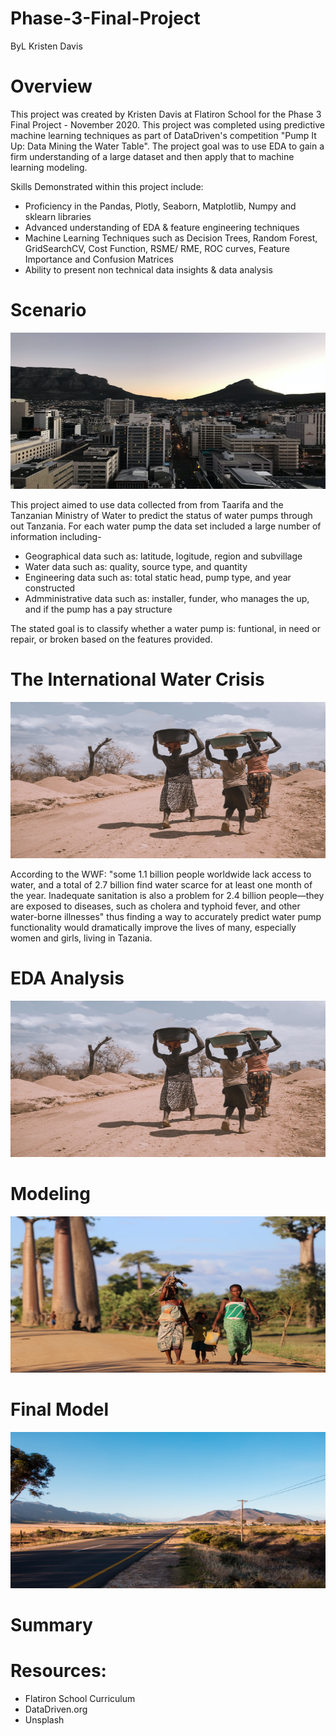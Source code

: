 # Phase-3-Final-Project  
ByL Kristen Davis 

# Overview 
This project was created by Kristen Davis at Flatiron School for the Phase 3 Final Project - November 2020. This project was completed using predictive machine learning techniques as part of DataDriven's competition "Pump It Up: Data Mining the Water Table". The project goal was to use EDA to gain a firm understanding of a large dataset and then apply that to machine learning modeling.

  Skills Demonstrated within this project include: 
  * Proficiency in the Pandas, Plotly, Seaborn, Matplotlib, Numpy and sklearn libraries 
  * Advanced understanding of EDA & feature engineering techniques 
  * Machine Learning Techniques such as Decision Trees, Random Forest, GridSearchCV, Cost Function, RSME/ RME,  ROC curves, Feature Importance and Confusion      Matrices
  * Ability to present non technical data insights & data analysis 

# Scenario  
<p align="center">
  <img width="600" height="250" src="/Photos/photo2.jpeg">
</p>
 
 [](/Photos/photo2.jpeg)  

This project aimed to use data collected from from Taarifa and the Tanzanian Ministry of Water to predict the status of water pumps through out Tanzania. For each water pump the data set included a large number of information including- 

* Geographical data such as: latitude, logitude, region and subvillage 
* Water data such as: quality, source type, and quantity 
* Engineering data such as: total static head, pump type, and year constructed 
* Admministrative data such as: installer, funder, who manages the up, and if the pump has a pay structure 

The stated goal is to classify whether a water pump is: funtional, in need or repair, or broken based on the features provided. 

# The International Water Crisis  
<p align="center">
  <img width="600" height="250" src="/Photos/image1.jpeg">
</p>
 
 [](/Photos/image1.jpeg)  

According to the WWF: "some 1.1 billion people worldwide lack access to water, and a total of 2.7 billion find water scarce for at least one month of the year. Inadequate sanitation is also a problem for 2.4 billion people—they are exposed to diseases, such as cholera and typhoid fever, and other water-borne illnesses" thus finding a way to accurately predict water pump functionality would dramatically improve the lives of many, especially women and girls, living in Tazania.  

# EDA Analysis  
<p align="center">
  <img width="600" height="250" src="/Photos/image1.jpeg">
</p>
 
 [](/Photos/image1.jpeg)  

# Modeling  
<p align="center">
  <img width="600" height="250" src="/Photos/photo4.jpeg">
</p>
 
 [](/Photos/photo4.jpeg)  

# Final Model 
<p align="center">
  <img width="600" height="250" src="/Photos/photo3.jpeg">
</p>
 
 [](/Photos/photo3.jpeg)  

# Summary

# Resources: 
* Flatiron School Curriculum 
* DataDriven.org 
* Unsplash
